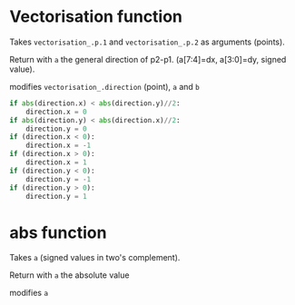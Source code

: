 # Vectorisation function

Takes `vectorisation_.p.1` and `vectorisation_.p.2` as arguments (points).

Return with `a` the general direction of p2-p1. (a[7:4]=dx, a[3:0]=dy, signed value).

modifies `vectorisation_.direction` (point), `a` and `b`


~~~python
if abs(direction.x) < abs(direction.y)//2:
    direction.x = 0
if abs(direction.y) < abs(direction.x)//2:
    direction.y = 0
if (direction.x < 0):
    direction.x = -1
if (direction.x > 0):
    direction.x = 1
if (direction.y < 0):
    direction.y = -1
if (direction.y > 0):
    direction.y = 1
~~~

# abs function

Takes `a` (signed values in two's complement).

Return with `a` the absolute value

modifies `a`
